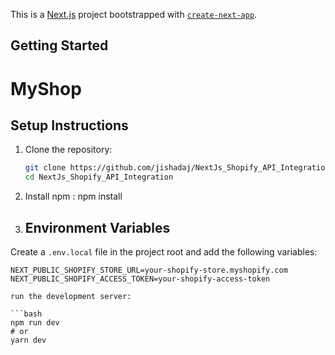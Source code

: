 This is a [Next.js](https://nextjs.org) project bootstrapped with [`create-next-app`](https://nextjs.org/docs/app/api-reference/cli/create-next-app).

## Getting Started

# MyShop

## Setup Instructions

1. Clone the repository:  
   ```sh
   git clone https://github.com/jishadaj/NextJs_Shopify_API_Integration.git
   cd NextJs_Shopify_API_Integration

2. Install npm : npm install      

3. ## Environment Variables

Create a `.env.local` file in the project root and add the following variables:

```plaintext
NEXT_PUBLIC_SHOPIFY_STORE_URL=your-shopify-store.myshopify.com
NEXT_PUBLIC_SHOPIFY_ACCESS_TOKEN=your-shopify-access-token

run the development server:

```bash
npm run dev
# or
yarn dev
```